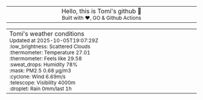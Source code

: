 
<div align="center">
<table>
<tbody>
<td align="center">
<img width="2000" height="0"><br>
Hello, this is Tomi's github 👋<br>
<sup>Built with ❤️, GO & Github Actions</sup><br>
<img width="2000" height="0">
</td>
</tbody>
</table>
</div>
<table>
<tbody>
<td align="left">
<img width="2000" height="0"><br>
Tomi's weather conditions<br>
<sup>Updated at 2025-10-05T19:07:29Z</sup><br>
<sup>:low_brightness: Scattered Clouds</sup><br>
<sup>:thermometer: Temperature 27.01 </sup><br>
<sup>:thermometer: Feels like 29.58</sup><br>
<sup>:sweat_drops: Humidity 78%</sup><br>
<sup>:mask: PM2.5 0.68 μg/m3</sup><br>
<sup>:cyclone: Wind 6.69m/s </sup><br>
<sup>:telescope: Visibility 4000m </sup><br>
<sup>:droplet: Rain 0mm/last 1h </sup><br>
<img width="2000" height="0">
</td>
<td align="left">
<img width="2000" height="0"><br>
<br>
<img width="2000" height="0">
</td>
</tbody>
</table>
</div>
    